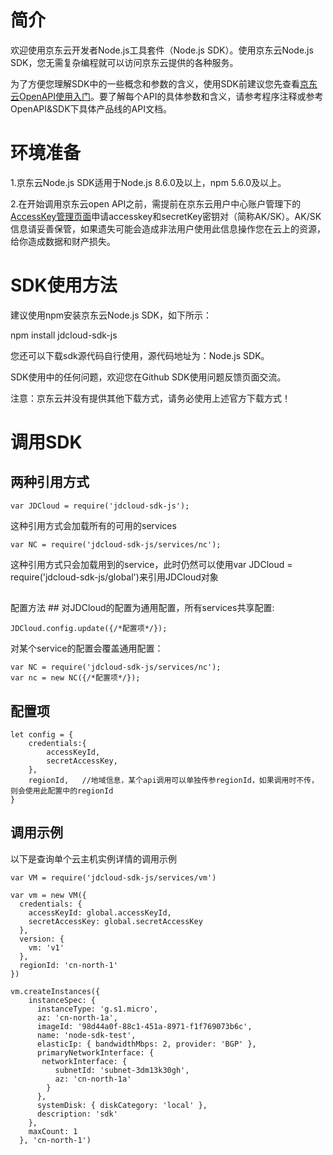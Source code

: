 
# 简介 #
  欢迎使用京东云开发者Node.js工具套件（Node.js SDK）。使用京东云Node.js SDK，您无需复杂编程就可以访问京东云提供的各种服务。 

  为了方便您理解SDK中的一些概念和参数的含义，使用SDK前建议您先查看[京东云OpenAPI使用入门](http://www.jdcloud.com/help/detail/355/isCatalog/0)。要了解每个API的具体参数和含义，请参考程序注释或参考OpenAPI&SDK下具体产品线的API文档。



# 环境准备 #
 1.京东云Node.js SDK适用于Node.js 8.6.0及以上，npm 5.6.0及以上。

 2.在开始调用京东云open API之前，需提前在京东云用户中心账户管理下的[AccessKey管理页面](https://uc.jdcloud.com/accesskey/index)申请accesskey和secretKey密钥对（简称AK/SK）。AK/SK信息请妥善保管，如果遗失可能会造成非法用户使用此信息操作您在云上的资源，给你造成数据和财产损失。



# SDK使用方法 #
建议使用npm安装京东云Node.js SDK，如下所示： 

npm install jdcloud-sdk-js

 

您还可以下载sdk源代码自行使用，源代码地址为：Node.js SDK。

 

SDK使用中的任何问题，欢迎您在Github SDK使用问题反馈页面交流。



注意：京东云并没有提供其他下载方式，请务必使用上述官方下载方式！

 

# 调用SDK #

## 两种引用方式 ##
	var JDCloud = require('jdcloud-sdk-js');

这种引用方式会加载所有的可用的services



	var NC = require('jdcloud-sdk-js/services/nc');

这种引用方式只会加载用到的service，此时仍然可以使用var JDCloud = require('jdcloud-sdk-js/global')来引用JDCloud对象
## 
配置方法 ##
对JDCloud的配置为通用配置，所有services共享配置:


	JDCloud.config.update({/*配置项*/});


对某个service的配置会覆盖通用配置： 


	var NC = require('jdcloud-sdk-js/services/nc');
	var nc = new NC({/*配置项*/});


## 配置项 ##
	let config = {
	    credentials:{
	        accessKeyId,
	        secretAccessKey,
	    },
	    regionId,   //地域信息，某个api调用可以单独传参regionId，如果调用时不传，则会使用此配置中的regionId
	}


## 调用示例 ##
以下是查询单个云主机实例详情的调用示例

	var VM = require('jdcloud-sdk-js/services/vm')
	
	var vm = new VM({
	  credentials: {
	    accessKeyId: global.accessKeyId,
	    secretAccessKey: global.secretAccessKey
	  },
      version: {
	    vm: 'v1'
      },
	  regionId: 'cn-north-1'
	})
	
	vm.createInstances({
	    instanceSpec: {
	      instanceType: 'g.s1.micro',
	      az: 'cn-north-1a',
	      imageId: '98d44a0f-88c1-451a-8971-f1f769073b6c',
	      name: 'node-sdk-test',
	      elasticIp: { bandwidthMbps: 2, provider: 'BGP' },
	      primaryNetworkInterface: {
 	       networkInterface: {
	          subnetId: 'subnet-3dm13k30gh',
	          az: 'cn-north-1a'
	        }
	      },
	      systemDisk: { diskCategory: 'local' },
	      description: 'sdk'
	    },
	    maxCount: 1
	  }, 'cn-north-1')
